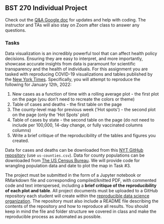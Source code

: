 ## BST 270 Individual Project

Check out the [Q&A Google doc](https://docs.google.com/document/d/1zZRe8Jb3MDbDzIMTqJFJbDht_V75iWZbNyyGx1NtIas/edit?usp=sharing) for updates and help with coding.
The instructor and TAs will also stay on Zoom after class to answer any questions. 

### Tasks

Data visualization is an incredibly powerful tool that can affect health policy decisions. Ensuring they are easy to interpret, and more importantly, showcase accurate insights from data is paramount for scientific transparency and the health of individuals. For this assignment you are tasked with reproducing COVID-19 visualizations and tables published by the [New York Times](https://www.nytimes.com/interactive/2020/us/coronavirus-us-cases.html).
Specifically, you will attempt to reproduce the following for January 12th, 2022:

1. New cases as a function of time with a rolling average plot - the first plot on the page (you don't need to recreate the colors or theme)
2. Table of cases and deaths - the first table on the page
3. The county-level map for previous week ('Hot spots') - the second plot on the page (only the 'Hot Spots' plot)
4. Table of cases by state - the second table on the page (do not need to include per 100,000, 14-day change, or fully vaccinated columns columns)
5. Write a brief critique of the reproducibility of the tables and figures you created.

Data for cases and deaths can be downloaded from this [NYT GitHub repository](https://github.com/nytimes/covid-19-data) (use `us-counties.csv`). Data for county populations can be downloaded from [The US Census Bureau](https://www2.census.gov/programs-surveys/popest/datasets/2010-2019/counties/totals/co-est2019-alldata.csv). We will provide code for wrangling population data and date to plot the map in Task #3.

The project must be submitted in the form of a Jupyter notebook or RMarkdown file and corresponding compiled/knitted PDF, with commented code and text interspersed, including a **brief critique of the reproducibility of each plot and table**. All project documents must be uploaded to a GitHub repository each student will create within the [reproducible data science organization](https://github.com/reproducibleresearch). The repository must also include a README file describing the contents of the repository and how to reproduce all results. You should keep in mind the file and folder structure we covered in class and make the reproducible process as automated as possible.


